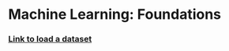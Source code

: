 # Machine Learning: Foundations

### [Link to load a dataset](https://www.coursera.org/learn/ml-foundations/supplement/lg3J8/download-wiki-people-data)
